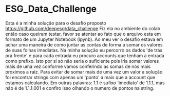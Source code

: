# ESG_Data_Challenge

Esta é a minha solução para o desafio proposto https://github.com/deepesg/data_challenge
Fiz ela no ambiente do colab então caso queiram testar, favor se atentar ao fato que o arquivo esta em formato de um Jupyter Notebook (ipynb).
Ao meu ver o desafio estava em achar uma maneira de como juntar as contas de forma a somar os valores de suas folhas imediatas. Na minha solução eu percorro os dados 'de trás pra frente' e para cada entrada eu procuro accounts que tenham a entrada como prefixo. Isto por si só não seria o suficiente pois iria somar valores mais de uma vez conforme vamos conferindo as somas de nós mais proximos a raiz. Para evitar de somar mais de uma vez um valor a solução foi encontrar strings com apenas um 'ponto' a mais que a account que estamos calculando. Em outras palavras: 1.1 é sufixo 'imediato' de 1.1.1, mas não é de 1.1.1.001 e confiro isso olhando o numero de pontos na string.
